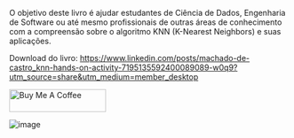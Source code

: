 O objetivo deste livro é ajudar estudantes de Ciência de Dados, Engenharia de Software ou até mesmo profissionais de outras áreas de conhecimento com a compreensão sobre o algoritmo KNN (K-Nearest Neighbors) e suas aplicações.

Download do livro: https://www.linkedin.com/posts/machado-de-castro_knn-hands-on-activity-7195135592400089089-w0q9?utm_source=share&utm_medium=member_desktop

<a href="https://www.buymeacoffee.com/igormcastro" target="_blank"><img src="https://cdn.buymeacoffee.com/buttons/default-yellow.png" alt="Buy Me A Coffee" height="41" width="174"></a>

![image](https://github.com/machadodecastro/knn-hands-on/assets/5161201/66510799-7079-4a24-8ee8-01be87ab5f9c)
